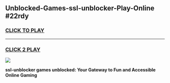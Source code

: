 
## Unblocked-Games-ssl-unblocker-Play-Online #22rdy
<h3>
<a href="https://news.freeplayer.one?title=ssl-unblocker&ref=3">CLICK TO PLAY</a></h3>
<hr>

<h3>
<a href="https://news.freeplayer.one?title=ssl-unblocker&ref=3">CLICK 2 PLAY</a>
  
</h3>

<a href="https://news.freeplayer.one?title=ssl-unblocker&ref=3"><img src="https://clearcache.store/games.png"></a>


**ssl-unblocker games unblocked: Your Gateway to Fun and Accessible Online Gaming**
